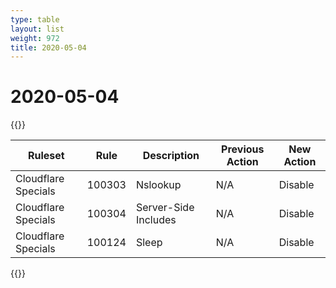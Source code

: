 ```yaml
---
type: table
layout: list
weight: 972
title: 2020-05-04
---
```


# 2020-05-04

{{<table-wrap>}}<table style="width: 100%">

<thead>
  <tr>
    <th>Ruleset</th>
    <th>Rule</th>
    <th>Description</th>
    <th>Previous Action</th>
    <th>New Action</th>
  </tr>
</thead>
<tbody>
  <tr>
    <td>Cloudflare Specials</td>
    <td>100303</td>
    <td>Nslookup</td>
    <td>N/A</td>
    <td>Disable</td>
  </tr>
  <tr>
    <td>Cloudflare Specials</td>
    <td>100304</td>
    <td>Server-Side Includes</td>
    <td>N/A</td>
    <td>Disable</td>
  </tr>
  <tr>
    <td>Cloudflare Specials</td>
    <td>100124</td>
    <td>Sleep</td>
    <td>N/A</td>
    <td>Disable</td>
  </tr>
</tbody>

</table>{{</table-wrap>}}
